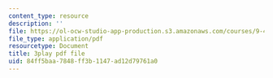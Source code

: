 ```yaml
---
content_type: resource
description: ''
file: https://ol-ocw-studio-app-production.s3.amazonaws.com/courses/9-40-introduction-to-neural-computation-spring-2018/84ff5baa7848ff3b1147ad12d79761a0_Hf1Ma9YkOMY.pdf
file_type: application/pdf
resourcetype: Document
title: 3play pdf file
uid: 84ff5baa-7848-ff3b-1147-ad12d79761a0
---
```

